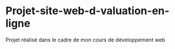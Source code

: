 # Projet-site-web-d-valuation-en-ligne
Projet réalisé dans le cadre de mon cours de développement web 
